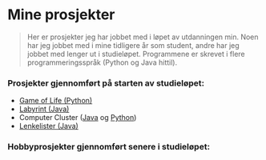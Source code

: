 # Mine prosjekter

> Her er prosjekter jeg har jobbet med i løpet av utdanningen min. Noen har jeg jobbet med i mine tidligere år som student,
> andre har jeg jobbet med lenger ut i studieløpet. Programmene er skrevet i flere programmeringsspråk (Python og Java hittil).

### Prosjekter gjennomført på starten av studieløpet:
- [Game of Life (Python)](https://github.com/mmhakim/Mine-prosjekter/tree/master/Game-of-Life)
- [Labyrint (Java)](https://github.com/mmhakim/Mine-prosjekter/tree/master/Labyrint)
- Computer Cluster ([Java](https://github.com/mmhakim/Mine-prosjekter/tree/master/Computer-Cluster-Java) og [Python](https://github.com/mmhakim/Mine-prosjekter/tree/master/Computer-Cluster-Python))
- [Lenkelister (Java)](https://github.com/mmhakim/Mine-prosjekter/tree/master/Legesystem)

### Hobbyprosjekter gjennomført senere i studieløpet:
